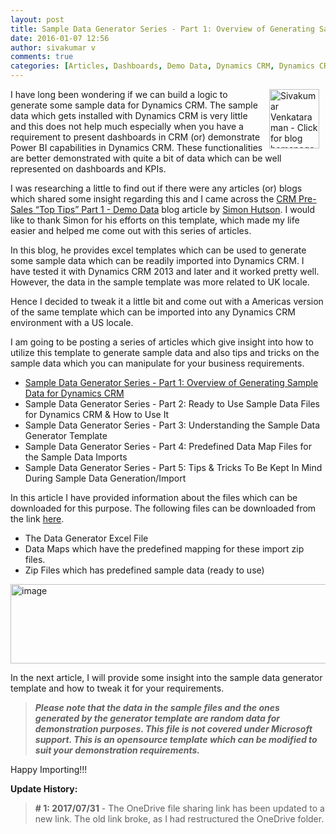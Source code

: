 ```yaml
---
layout: post
title: Sample Data Generator Series - Part 1: Overview of Generating Sample Data for Dynamics CRM
date: 2016-01-07 12:56
author: sivakumar v
comments: true
categories: [Articles, Dashboards, Demo Data, Dynamics CRM, Dynamics CRM 2013, Dynamics CRM 2015, Dynamics CRM 2016, Dynamics CRM Online, Power BI, Sample Data, Sivakumar Venkataraman, US Locale]
---
```

<a title="Sivakumar Venkataraman - Click for blog homepage"><img width="80" height="95" align="right" alt="Sivakumar Venkataraman - Click for blog homepage" src="https://microsofttpd.github.io/assets/0871.sivav.jpg" border="0" hspace="10" /></a>I have long been wondering if we can build a logic to generate some sample data for Dynamics CRM. The sample data which gets installed with Dynamics CRM is very little and this does not help much especially when you have a requirement to present dashboards in CRM (or) demonstrate Power BI capabilities in Dynamics CRM. These functionalities are better demonstrated with quite a bit of data which can be well represented on dashboards and KPIs.

I was researching a little to find out if there were any articles (or) blogs which shared some insight regarding this and I came across the <a target="_blank" href="http://blogs.msdn.com/b/ukcrm/archive/2013/12/10/crm-pre-sales-top-tips-part-1-demo-data.aspx" rel="noopener noreferrer">CRM Pre-Sales “Top Tips” Part 1 - Demo Data</a> blog article by <a target="_blank" href="http://blogs.msdn.com/12498/ProfileUrlRedirect.ashx" rel="noopener noreferrer">Simon Hutson</a>. I would like to thank Simon for his efforts on this template, which made my life easier and helped me come out with this series of articles.

In this blog, he provides excel templates which can be used to generate some sample data which can be readily imported into Dynamics CRM. I have tested it with Dynamics CRM 2013 and later and it worked pretty well. However, the data in the sample template was more related to UK locale.

Hence I decided to tweak it a little bit and come out with a Americas version of the same template which can be imported into any Dynamics CRM environment with a US locale.

I am going to be posting a series of articles which give insight into how to utilize this template to generate sample data and also tips and tricks on the sample data which you can manipulate for your business requirements.
<ul>
 	<li><a target="_blank" href="https://blogs.technet.microsoft.com/dynamicspts/2016/01/07/sample-data-generator-series-part-1-overview-of-generating-sample-data-for-dynamics-crm/" rel="noopener noreferrer" title="https://blogs.technet.microsoft.com/dynamicspts/2016/01/07/sample-data-generator-series-part-1-overview-of-generating-sample-data-for-dynamics-crm/">Sample Data Generator Series - Part 1: Overview of Generating Sample Data for Dynamics CRM</a></li>
 	<li>Sample Data Generator Series - Part 2: Ready to Use Sample Data Files for Dynamics CRM &amp; How to Use It</li>
 	<li>Sample Data Generator Series - Part 3: Understanding the Sample Data Generator Template</li>
 	<li>Sample Data Generator Series - Part 4: Predefined Data Map Files for the Sample Data Imports</li>
 	<li>Sample Data Generator Series - Part 5: Tips &amp; Tricks To Be Kept In Mind During Sample Data Generation/Import</li>
</ul>
In this article I have provided information about the files which can be downloaded for this purpose. The following files can be downloaded from the link <a target="_blank" href="https://1drv.ms/f/s!AinGbAljxJV0paI0krIpPtXtIIT1IA" rel="noopener noreferrer" title="http://1drv.ms/1RtasuQ">here</a>.
<ul>
 	<li>The Data Generator Excel File</li>
 	<li>Data Maps which have the predefined mapping for these import zip files.</li>
 	<li>Zip Files which has predefined sample data (ready to use)</li>
</ul>
<a href="https://microsofttpd.github.io/assets/image6.png"><img width="532" height="127" title="image" alt="image" src="https://microsofttpd.github.io/assets/image_thumb6.png" border="0" /></a>

In the next article, I will provide some insight into the sample data generator template and how to tweak it for your requirements.
<blockquote><em><strong>Please note that the data in the sample files and the ones generated by the generator template are random data for demonstration purposes. This file is not covered under Microsoft support. This is an opensource template which can be modified to suit your demonstration requirements.</strong> </em></blockquote>
Happy Importing!!!

<strong>Update History:</strong>
<blockquote><strong># 1: 2017/07/31</strong> - The OneDrive file sharing link has been updated to a new link. The old link broke, as I had restructured the OneDrive folder.</blockquote>
